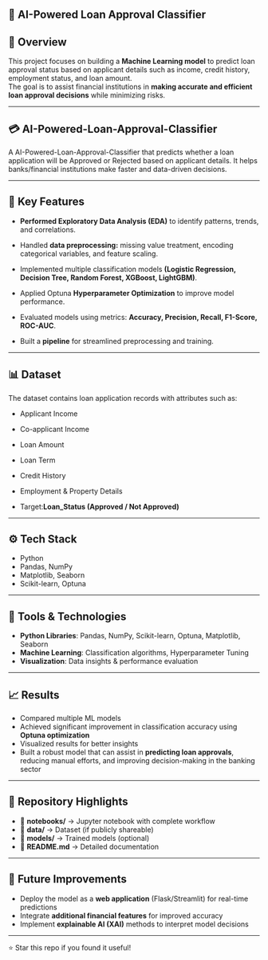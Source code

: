 ## 🤖 AI-Powered Loan Approval Classifier  

## 📌 Overview  
This project focuses on building a **Machine Learning model** to predict loan approval status based on applicant details such as income, credit history, employment status, and loan amount.  
The goal is to assist financial institutions in **making accurate and efficient loan approval decisions** while minimizing risks.  

---

## 💳 AI-Powered-Loan-Approval-Classifier
A AI-Powered-Loan-Approval-Classifier that predicts whether a loan application will be Approved or Rejected based on applicant details.
It helps banks/financial institutions make faster and data-driven decisions.

---

## 🚀 Key Features

* **Performed Exploratory Data Analysis (EDA)** to identify patterns, trends, and correlations.

* Handled **data preprocessing:**  missing value treatment, encoding categorical variables, and feature scaling.

* Implemented multiple classification models **(Logistic Regression, Decision Tree, Random Forest, XGBoost, LightGBM)**.

* Applied Optuna **Hyperparameter Optimization** to improve model performance.

* Evaluated models using metrics: **Accuracy, Precision, Recall, F1-Score, ROC-AUC**.

* Built a **pipeline** for streamlined preprocessing and training.

---

## 📊 Dataset
The dataset contains loan application records with attributes such as:

* Applicant Income

* Co-applicant Income

* Loan Amount

* Loan Term

* Credit History

* Employment & Property Details

* Target:**Loan_Status (Approved / Not Approved)**

---

## ⚙️ Tech Stack  
- Python  
- Pandas, NumPy  
- Matplotlib, Seaborn  
- Scikit-learn, Optuna  

---

## 🔹 Tools & Technologies  
- **Python Libraries**: Pandas, NumPy, Scikit-learn, Optuna, Matplotlib, Seaborn  
- **Machine Learning**: Classification algorithms, Hyperparameter Tuning  
- **Visualization**: Data insights & performance evaluation  

---

## 📈 Results  
- Compared multiple ML models  
- Achieved significant improvement in classification accuracy using **Optuna optimization**  
- Visualized results for better insights  
- Built a robust model that can assist in **predicting loan approvals**, reducing manual efforts, and improving decision-making in the banking sector  

---

## 📂 Repository Highlights  
- 📂 **notebooks/** → Jupyter notebook with complete workflow  
- 📂 **data/** → Dataset (if publicly shareable)  
- 📂 **models/** → Trained models (optional)  
- 📜 **README.md** → Detailed documentation  

---

## 🚀 Future Improvements  
- Deploy the model as a **web application** (Flask/Streamlit) for real-time predictions  
- Integrate **additional financial features** for improved accuracy  
- Implement **explainable AI (XAI)** methods to interpret model decisions  

---

⭐ Star this repo if you found it useful!
